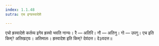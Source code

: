 ```yaml
---
index: 1.1.48
sutra: एच इग्घ्रस्वादेशे

---
```

एचो ह्रस्वादेशे कर्तव्य इगेव ह्रस्वो भवति नान्यः। रै — अतिरि। नौ — अतिनु। गो — उपगु। एच इति किम्? अतिखट्वः। अतिमालः। ह्रस्वादेश इति किम्? देव॑दत्त। दे३वदत्त॥